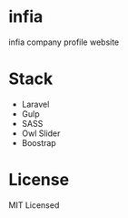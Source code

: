 # infia
infia company profile website

# Stack

- Laravel
- Gulp
- SASS
- Owl Slider
- Boostrap

# License

MIT Licensed